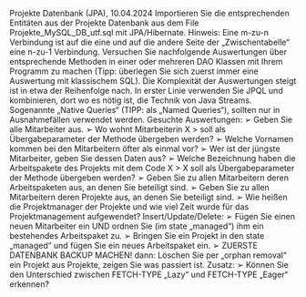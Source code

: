 Projekte Datenbank (JPA), 10.04.2024
Importieren Sie die entsprechenden Entitäten aus der Projekte Datenbank aus dem File
Projekte_MySQL_DB_utf.sql mit JPA/Hibernate. Hinweis: Eine m-zu-n Verbindung ist auf die eine
und auf die andere Seite der „Zwischentabelle“ eine n-zu-1 Verbindung.
Versuchen Sie nachfolgende Auswertungen über entsprechende Methoden in einer oder mehreren
DAO Klassen mit Ihrem Programm zu machen (Tipp: überlegen Sie sich zuerst immer eine
Auswertung mit klassischem SQL). Die Komplexität der Auswertungen steigt ist in etwa der
Reihenfolge nach. In erster Linie verwenden Sie JPQL und kombinieren, dort wo es nötig ist, die
Technik von Java Streams. Sogenannte „Native Queries“ (TIPP: als „Named Queries“), sollten nur in
Ausnahmefällen verwendet werden.
Gesuchte Auswertungen:
➢ Geben Sie alle Mitarbeiter aus.
➢ Wo wohnt Mitarbeiterin X > soll als Übergabeparameter der Methode übergeben werden?
➢ Welche Vornamen kommen bei den Mitarbeitern öfter als einmal vor?
➢ Wer ist der jüngste Mitarbeiter, geben Sie dessen Daten aus?
➢ Welche Bezeichnung haben die Arbeitspakete des Projekts mit dem Code
X > X soll als Übergabeparameter der Methode übergeben werden?
➢ Geben Sie zu allen Mitarbeitern deren Arbeitspaketen aus, an denen Sie beteiligt sind.
➢ Geben Sie zu allen Mitarbeitern deren Projekte aus, an denen Sie beteiligt sind.
➢ Wie heißen die Projektmanager der Projekte und wie viel Zeit wurde für das
Projektmanagement aufgewendet?
Insert/Update/Delete:
➢ Fügen Sie einen neuen Mitarbeiter ein UND
ordnen Sie (im state „managed“) ihm ein bestehendes Arbeitspaket zu.
➢ Bringen Sie ein Projekt in den state „managed“ und fügen Sie ein neues Arbeitspaket ein.
➢ ZUERSTE DATENBANK BACKUP MACHEN! dann: Löschen Sie per „orphan removal“ ein Projekt
aus Projekte, zeigen Sie was passiert ist.
Zusatz:
➢ Können Sie den Unterschied zwischen FETCH-TYPE „Lazy“ und FETCH-TYPE „Eager“
erkennen?
